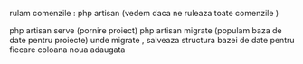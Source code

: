 rulam comenzile :
php artisan (vedem daca ne ruleaza toate comenzile )

php artisan serve (pornire proiect) 
php artisan migrate (populam baza de date pentru proiecte)
unde migrate , salveaza structura bazei de date pentru fiecare coloana noua adaugata
